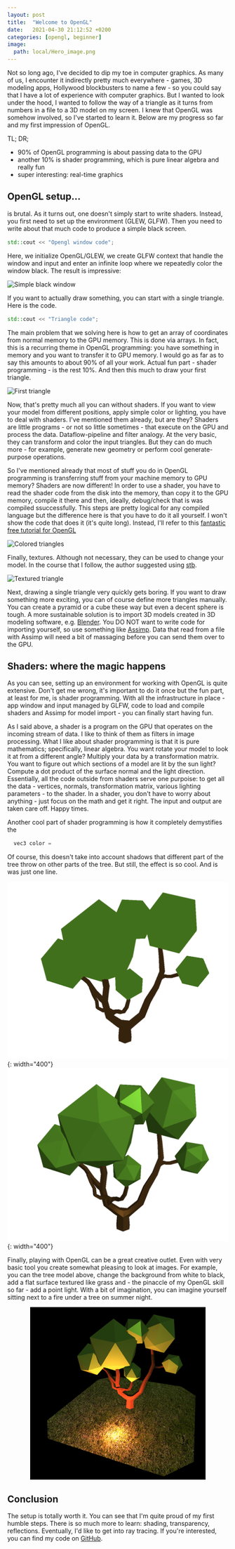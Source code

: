 ```yaml
---
layout: post
title:  "Welcome to OpenGL"
date:   2021-04-30 21:12:52 +0200
categories: [opengl, beginner]
image:
  path: local/Hero_image.png
---
```


Not so long ago, I've decided to dip my toe in computer graphics. As many of us, I encounter it indirectly pretty much everywhere - games, 3D modeling apps, Hollywood blockbusters to name a few - so you could say that I have a lot of experience with computer graphics. But I wanted to look under the hood, I wanted to follow the way of a triangle as it turns from numbers in a file to a 3D model on my screen. I knew that OpenGL was somehow involved, so I've started to learn it. Below are my progress so far and my first impression of OpenGL.

TL; DR;
- 90% of OpenGL programming is about passing data to the GPU
- another 10% is shader programming, which is pure linear algebra and really fun
- super interesting: real-time graphics

OpenGL setup...
---------
is brutal. As it turns out, one doesn't simply start to write shaders. Instead, you first need to set up the environment (GLEW, GLFW). Then you need to write about that much code to produce a simple black screen. 

```c++
std::cout << "Opengl window code";
```

Here, we initialize OpenGL/GLEW, we create GLFW context that handle the window and input and enter an infinite loop where we repeatedly color the window black. The result is impressive:

![Simple black window](placeholder.png)

If you want to actually draw something, you can start with a single triangle. Here is the code. 

```c++
std::cout << "Triangle code";
```

The main problem that we solving here is how to get an array of coordinates from normal memory to the GPU memory. This is done via arrays. In fact, this is a recurring theme in OpenGL programming: you have something in memory and you want to transfer it to GPU memory. I would go as far as to say this amounts to about 90% of all your work. Actual fun part - shader programming - is the rest 10%. And then this much to draw your first triangle.


![First triangle](placeholder.png)

Now, that's pretty much all you can without shaders. If you want to view your model from different positions, apply simple color or lighting, you have to deal with shaders. I've mentioned them already, but are they? Shaders are little programs - or not so little sometimes - that execute on the GPU and process the data. Dataflow-pipeline and filter analogy. At the very basic, they can transform and color the input triangles. But they can do much more - for example, generate new geometry or perform cool generate-purpose operations.

So I've mentioned already that most of stuff you do in OpenGL programming is transferring stuff from your machine memory to GPU memory? Shaders are now different! In order to use a shader, you have to read the shader code from the disk into the memory, than copy it to the GPU memory, compile it there and then, ideally, debug/check that is was compiled ssuccessfully. This steps are pretty logical for any compiled language but the difference here is that you have to do it all yourself. I won't show the code that does it (it's quite long). Instead, I'll refer to this [fantastic free tutorial for OpenGL](http://www.opengl-tutorial.org/beginners-tutorials/tutorial-2-the-first-triangle/) 


![Colored triangles](placehol.png)


Finally, textures. Although not necessary, they can be used to change your model. In the course that I follow, the author suggested using [stb](https://github.com/nothings/stb).

![Textured triangle](grass.png)

Next, drawing a single triangle very quickly gets boring. If you want to draw something more exciting, you can of course define more triangles manually. You can create a pyramid or a cube these way but even a decent sphere is tough. A more sustainable solution is to import 3D models created in 3D modeling software, e.g. [Blender](https://www.blender.org/). You DO NOT want to write code for importing yourself, so use something like [Assimp](https://www.assimp.org/). Data that read from a file with Assimp will need a bit of massaging before you can send them over to the GPU. 


Shaders: where the magic happens
----------
As you can see, setting up an environment for working with OpenGL is quite extensive. Don't get me wrong, it's important to do it once but the fun part, at least for me, is shader programming. With all the infrastructure in place - app window and input managed by GLFW, code to load and compile shaders and Assimp for model import - you can finally start having fun. 

As I said above, a shader is a program on the GPU that operates on the incoming stream of data. I like to think of them as filters in image processing. What I like about shader programming is that it is pure mathematics; specifically, linear algebra. You want rotate your model to look it at from a different angle? Multiply your data by a transformation matrix. You want to figure out which sections of a model are lit by the sun light? Compute a dot product of the surface normal and the light direction. Essentially, all the code outside from shaders serve one purpoise: to get all the data - vertices, normals, transformation matrix, various lighting parameters - to the shader. In a shader, you don't have to worry about anything - just focus on the math and get it right. The input and output are taken care off. Happy times.  

Another cool part of shader programming is how it completely demystifies the 

```c++
  vec3 color = 
```
Of course, this doesn't take into account shadows that different part of the tree throw on other parts of the tree. But still, the effect is so cool. And is was just one line.

![Full-width image](/local/flat_tree.png){: width="400"}
![Full-width image](/local/direct_light.png){: width="400"}


Finally, playing with OpenGL can be a great creative outlet. Even with very basic tool you create somewhat pleasing to look at images. For example, you can the tree model above, change the background from white to black, add a flat surface textured like grass and - the pinaccle of my OpenGL skill so far - add a point light. With a bit of imagination, you can imagine yourself sitting next to a fire under a tree on summer night. 


<div style="text-align: center"><img src="/local/Hero_image2.png" width="400" /></div>

Conclusion 
-----------
The setup is totally worth it. 
You can see that I'm quite proud of my first humble steps. There is so much more to learn: shading, transparency, reflections. Eventually, I'd like to get into ray tracing. If you're interested, you can find my code on [GitHub](https://github.com/Shamanskiy/LearningOpenGL).


